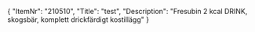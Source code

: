 {
  "ItemNr": "210510",
  "Title": "test",
  "Description": "Fresubin 2 kcal DRINK, skogsbär, komplett drickfärdigt kostillägg"
}